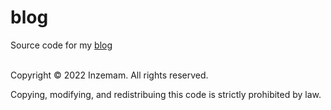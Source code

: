 # blog

Source code for my [blog](https://blog.inzi.me)

\
Copyright © 2022 Inzemam. All rights reserved.

Copying, modifying, and redistribuing this code is strictly prohibited by law.
